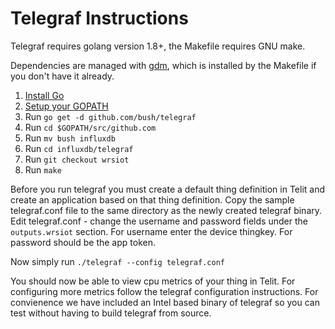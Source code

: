 # Telegraf Instructions

Telegraf requires golang version 1.8+, the Makefile requires GNU make.

Dependencies are managed with [gdm](https://github.com/sparrc/gdm),
which is installed by the Makefile if you don't have it already.

1. [Install Go](https://golang.org/doc/install)
2. [Setup your GOPATH](https://golang.org/doc/code.html#GOPATH)
3. Run `go get -d github.com/bush/telegraf`
4. Run `cd $GOPATH/src/github.com`
4. Run `mv bush influxdb`
4. Run `cd influxdb/telegraf`
4. Run `git checkout wrsiot`
5. Run `make`

Before you run telegraf you must create a default thing definition in Telit and create an application based on that thing definition.  Copy the sample telegraf.conf file to the same directory as the newly created telegraf binary. Edit telegraf.conf - change the username and password fields under the `outputs.wrsiot` section.  For username enter the device thingkey.  For password should be the app token. 

Now simply run `./telegraf --config telegraf.conf`

You should now be able to view cpu metrics of your thing in Telit.  For configuring more metrics follow the telegraf configuration instructions.  For convienence we have included an Intel based binary of telegraf so you can test without having to build telegraf from source.
